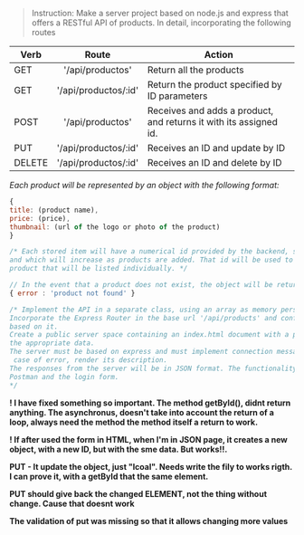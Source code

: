 > Instruction: Make a server project based on node.js and express that offers a RESTful API of products. In detail, incorporating the following routes


| Verb   |        Route         | Action                                                            |
| ------ | :------------------: | ----------------------------------------------------------------- |
| GET    |   '/api/productos'   | Return all the products                                           |
| GET    | '/api/productos/:id' | Return the product specified by ID parameters                     |
| POST   |   '/api/productos'   | Receives and adds a product, and returns it with its assigned id. |
| PUT    | '/api/productos/:id' | Receives an ID and update by ID                                   |
| DELETE | '/api/productos/:id' | Receives an ID and delete by ID                                   |

_Each product will be represented by an object with the following format:_

```js
{
title: (product name),
price: (price),
thumbnail: (url of the logo or photo of the product)
}
```

```js
/* Each stored item will have a numerical id provided by the backend, starting at 1, 
and which will increase as products are added. That id will be used to identify a 
product that will be listed individually. */

// In the event that a product does not exist, the object will be returned:
{ error : 'product not found' }

/* Implement the API in a separate class, using an array as memory persistence support.
Incorporate the Express Router in the base url '/api/products' and configure all sub-routes 
based on it.
Create a public server space containing an index.html document with a product entry form with
the appropriate data.
The server must be based on express and must implement connection messages to port 8080 and in
 case of error, render its description.
The responses from the server will be in JSON format. The functionality will be tested through
Postman and the login form.
*/

```
**! I have fixed something so important. The method getById(), didnt return anything. The asynchronus, doesn't take into account the return of a loop, always need the method the method itself a return to work.** 

**! If after used the form in HTML, when I'm in JSON page, it creates a new object, with a new ID, but with the sme data. But works!!.**

**PUT - It update the object, just "lcoal". Needs write the fily to works rigth. I can prove it, with a getById that the same element.** 

**PUT should give back the changed ELEMENT, not the thing without change. Cause that doesnt work**

**The validation of put was missing so that it allows changing more values**
